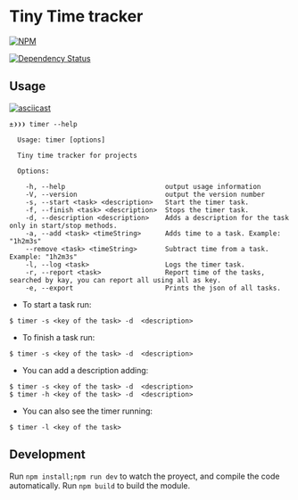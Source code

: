 # Tiny Time tracker

[![NPM](https://nodei.co/npm/time-tracker-cli.png?downloads=true)](https://nodei.co/npm/time-tracker-cli/)

[![Dependency Status](https://david-dm.org/danibram/time-tracker-cli.svg)](https://david-dm.org/danibram/time-tracker-cli)

## Usage

[![asciicast](https://asciinema.org/a/35774.png)](https://asciinema.org/a/35774)

```
±❩❩❩ timer --help

  Usage: timer [options]

  Tiny time tracker for projects

  Options:

    -h, --help                         output usage information
    -V, --version                      output the version number
    -s, --start <task> <description>   Start the timer task.
    -f, --finish <task> <description>  Stops the timer task.
    -d, --description <description>    Adds a description for the task only in start/stop methods.
    -a, --add <task> <timeString>      Adds time to a task. Example: "1h2m3s"
    --remove <task> <timeString>       Subtract time from a task. Example: "1h2m3s"
    -l, --log <task>                   Logs the timer task.
    -r, --report <task>                Report time of the tasks, searched by kay, you can report all using all as key.
    -e, --export                       Prints the json of all tasks.
```

- To start a task run:
```
$ timer -s <key of the task> -d  <description>
```
- To finish a task run:
```
$ timer -s <key of the task> -d  <description>
```
- You can add a description adding:
```
$ timer -s <key of the task> -d  <description>
$ timer -h <key of the task> -d  <description>
```
- You can also see the timer running:
```
$ timer -l <key of the task>
```

## Development

Run ```npm install;npm run dev``` to watch the proyect, and compile the code automatically.
Run ```npm build``` to build the module.
